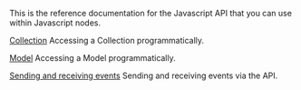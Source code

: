 This is the reference documentation for the Javascript API that you can use within Javascript nodes.

[Collection](/javascript-api/noodl-collection)
Accessing a Collection programmatically.

[Model](/javascript-api/noodl-model)
Accessing a Model programmatically.

[Sending and receiving events](/javascript-api/sending-and-receiving-events)
Sending and receiving events via the API.